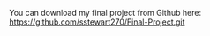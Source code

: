 You can download my final project from Github here: https://github.com/sstewart270/Final-Project.git
